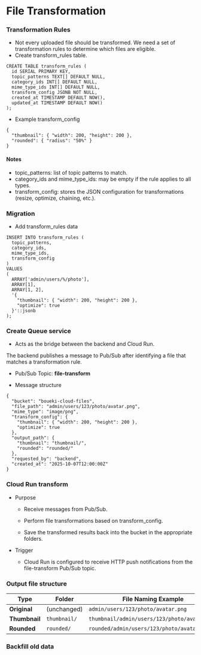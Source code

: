 # File Transformation

### Transformation Rules
- Not every uploaded file should be transformed. We need a set of transformation rules to determine which files are eligible.
- Create transform_rules table.
```
CREATE TABLE transform_rules (
  id SERIAL PRIMARY KEY,
  topic_patterns TEXT[] DEFAULT NULL,
  category_ids INT[] DEFAULT NULL,
  mime_type_ids INT[] DEFAULT NULL,
  transform_config JSONB NOT NULL,
  created_at TIMESTAMP DEFAULT NOW(),
  updated_at TIMESTAMP DEFAULT NOW()
);
```
- Example transform_config
```
{
  "thumbnail": { "width": 200, "height": 200 },
  "rounded": { "radius": "50%" }
}
```
#### Notes
 - topic_patterns: list of topic patterns to match.
 - category_ids and mime_type_ids: may be empty if the rule applies to all types.
 - transform_config: stores the JSON configuration for transformations (resize, optimize, chaining, etc.).


### Migration 
- Add transform_rules data
```
INSERT INTO transform_rules (
  topic_patterns,
  category_ids,
  mime_type_ids,
  transform_config
)
VALUES
(
  ARRAY['admin/users/%/photo'],
  ARRAY[1],
  ARRAY[1, 2],
  '{
    "thumbnail": { "width": 200, "height": 200 },
    "optimize": true
  }'::jsonb
);

```

### Create Queue service
- Acts as the bridge between the backend and Cloud Run.

The backend publishes a message to Pub/Sub after identifying a file that matches a transformation rule.

- Pub/Sub Topic: **file-transform**

- Message structure
```
{
  "bucket": "boueki-cloud-files",
  "file_path": "admin/users/123/photo/avatar.png",
  "mime_type": "image/png",
  "transform_config": {
    "thumbnail": { "width": 200, "height": 200 },
    "optimize": true
  },
  "output_path": {
    "thumbnail": "thumbnail/",
    "rounded": "rounded/"
  },
  "requested_by": "backend",
  "created_at": "2025-10-07T12:00:00Z"
}

```

### Cloud Run transform
- Purpose

    - Receive messages from Pub/Sub.
    
    - Perform file transformations based on transform_config.
    
    - Save the transformed results back into the bucket in the appropriate folders.

- Trigger

    - Cloud Run is configured to receive HTTP push notifications from the file-transform Pub/Sub topic.


### Output file structure

| Type          | Folder       | File Naming Example                          |
| ------------- | ------------ | -------------------------------------------- |
| **Original**  | (unchanged)  | `admin/users/123/photo/avatar.png`           |
| **Thumbnail** | `thumbnail/` | `thumbnail/admin/users/123/photo/avatar.png` |
| **Rounded**   | `rounded/`   | `rounded/admin/users/123/photo/avatar.png`   |


### Backfill old data
